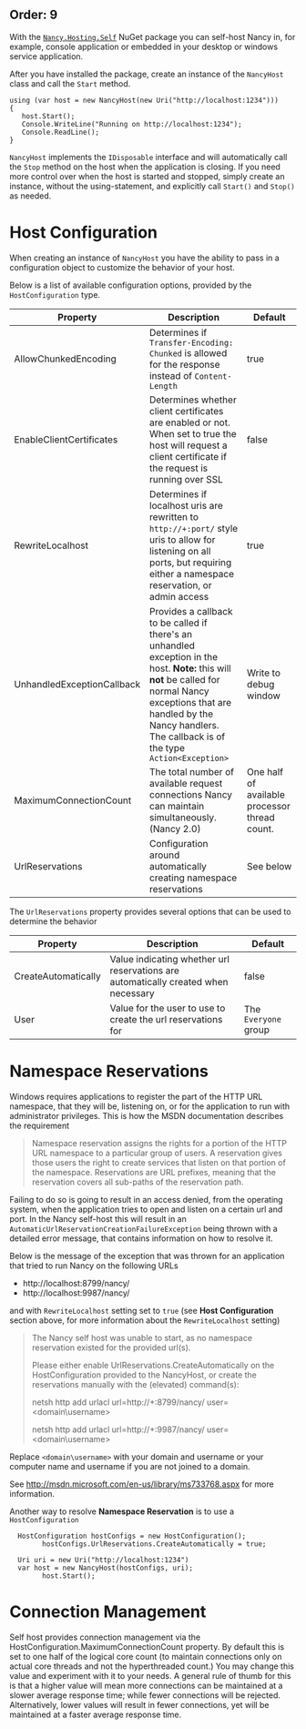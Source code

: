 Order: 9
---
With the [`Nancy.Hosting.Self`](https://nuget.org/packages/Nancy.Hosting.Self) NuGet package you can self-host Nancy in, for example, console application or embedded in your desktop or windows service application.

After you have installed the package, create an instance of the `NancyHost` class and call the `Start` method.

    using (var host = new NancyHost(new Uri("http://localhost:1234")))
    {
       host.Start();
       Console.WriteLine("Running on http://localhost:1234");
       Console.ReadLine();
    }

`NancyHost` implements the `IDisposable` interface and will automatically call the `Stop` method on the host when the application is closing. If you need more control over when the host is started and stopped, simply create an instance, without the using-statement, and explicitly call `Start()` and `Stop()` as needed.

# Host Configuration

When creating an instance of `NancyHost` you have the ability to pass in a configuration object to customize the behavior of your host. 

Below is a list of available configuration options, provided by the `HostConfiguration` type.

Property|Description|Default
--------|-----------|-------
AllowChunkedEncoding|Determines if `Transfer-Encoding: Chunked` is allowed for the response instead of `Content-Length`|true
EnableClientCertificates|Determines whether client certificates are enabled or not. When set to true the host will request a client certificate if the request is running over SSL|false
RewriteLocalhost|Determines if localhost uris are  rewritten to `http://+:port/` style uris to allow for listening on all ports, but requiring either a namespace reservation, or admin access|true
UnhandledExceptionCallback|Provides a callback to be called if there's an unhandled exception in the host. __Note:__ this will __not__ be called for normal Nancy exceptions that are handled by the Nancy handlers. The callback is of the type `Action<Exception>`|Write to debug window
MaximumConnectionCount|The total number of available request connections Nancy can maintain simultaneously. (Nancy 2.0)| One half of available processor thread count.
UrlReservations|Configuration around automatically creating namespace reservations|See below

The `UrlReservations` property provides several options that can be used to determine the behavior

Property|Description|Default
--------|-----------|-------
CreateAutomatically|Value indicating whether url reservations are automatically created when necessary|false
User|Value for the user to use to create the url reservations for|The `Everyone` group

# Namespace Reservations

Windows requires applications to register the part of the HTTP URL namespace, that they will be, listening on, or for the application to run with administrator privileges. This is how the MSDN documentation describes the requirement

> Namespace reservation assigns the rights for a portion of the HTTP URL namespace to a particular group of users. A reservation gives those users the right to create services that listen on that portion of the namespace. Reservations are URL prefixes, meaning that the reservation covers all sub-paths of the reservation path.

Failing to do so is going to result in an access denied, from the operating system, when the application tries to open and listen on a certain url and port. In the Nancy self-host this will result in an `AutomaticUrlReservationCreationFailureException` being thrown with a detailed error message, that contains information on how to resolve it.

Below is the message of the exception that was thrown for an application that tried to run Nancy on the following URLs

- http://localhost:8799/nancy/
- http://localhost:9987/nancy/

and with `RewriteLocalhost` setting set to `true` (see __Host Configuration__ section above, for more information about the 
`RewriteLocalhost` setting)

> The Nancy self host was unable to start, as no namespace reservation existed for the provided url(s).
>
> Please either enable UrlReservations.CreateAutomatically on the HostConfiguration provided to 
> the NancyHost, or create the reservations manually with the (elevated) command(s):
>
> netsh http add urlacl url=http://+:8799/nancy/ user=\<domain\username\>
>
> netsh http add urlacl url=http://+:9987/nancy/ user=\<domain\username\>

Replace `<domain\username>` with your domain and username or your computer name and username if you are not joined to a domain.

See <http://msdn.microsoft.com/en-us/library/ms733768.aspx> for more information.

Another way to resolve **Namespace Reservation** is to use a `HostConfiguration `

      HostConfiguration hostConfigs = new HostConfiguration();
            hostConfigs.UrlReservations.CreateAutomatically = true;

      Uri uri = new Uri("http://localhost:1234")
      var host = new NancyHost(hostConfigs, uri);
            host.Start();

# Connection Management
Self host provides connection management via the HostConfiguration.MaximumConnectionCount property. By default this is set to one half of the logical core count (to maintain connections only on actual core threads and not the hyperthreaded count.) You may change this value and experiment with it to your needs. A general rule of thumb for this is that a higher value will mean more connections can be maintained at a slower average response time; while fewer connections will be rejected. Alternatively, lower values will result in fewer connections, yet will be maintained at a faster average response time.